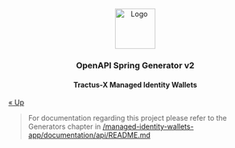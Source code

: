 <a name="readme-top"></a>

<!-- Caption -->

<br />
<div align="center">
  <a href="https://eclipse-tractusx.github.io/img/logo_tractus-x.svg">
    <img src="https://eclipse-tractusx.github.io/img/logo_tractus-x.svg" alt="Logo" width="80" height="80">
  </a>

<h3 align="center">OpenAPI Spring Generator v2</h3>
<h4 align="center">Tractus-X Managed Identity Wallets</h4>

</div>

[« Up](../README.md)


> For documentation regarding this project please refer to the Generators chapter
> in [/managed-identity-wallets-app/documentation/api/README.md](../managed-identity-wallets-app/documentation/api/README.md)